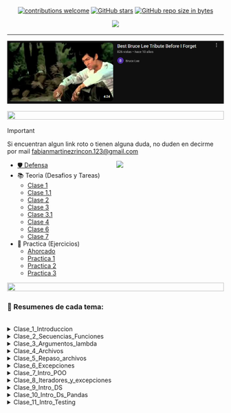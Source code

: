 
<div align="center"> 

[![contributions welcome](https://img.shields.io/badge/contributions-welcome-brightgreen.svg?style=flat)](https://github.com/Fabian-Martinez-Rincon/Seminario-de-Lenguajes-Python)
[![GitHub stars](https://img.shields.io/github/stars/Fabian-Martinez-Rincon/Seminario-de-Lenguajes-Python)](https://github.com/Fabian-Martinez-Rincon/Seminario-de-Lenguajes-Python/stargazers/)
[![GitHub repo size in bytes](https://img.shields.io/github/repo-size/Fabian-Martinez-Rincon/Seminario-de-Lenguajes-Python)](https://github.com/Fabian-Martinez-Rincon/Seminario-de-Lenguajes-Python)


<img src="https://readme-typing-svg.demolab.com?font=Fira+Code&size=30&duration=1700&pause=800&color=28CDF7&center=true&width=635&lines=Seminario de Lenguajes Python"/>

---

<a title="" href="https://youtu.be/tzf4QG1K3Xw?si=P67N8m4CoSMoYToY"><img src="/Otros/image.png" width="550px" /></a>
</div>

<img src= 'https://i.gifer.com/origin/8c/8cd3f1898255c045143e1da97fbabf10_w200.gif' height="20" width="100%">

> [!IMPORTANT]  
> Si encuentran algun link roto o tienen alguna duda, no duden en decirme por mail fabianmartinezrincon.123@gmail.com

<p><img width="250" align='right' src="https://media.giphy.com/media/1Ye7CiFf0OvUaJ82A2/giphy.gif"></p>

- [🛡️ Defensa](/Defensa.md)
- 📚 Teoria (Desafios y Tareas)
    - [Clase 1](/docs/Documentos/Clases/Clase1.md)
    - [Clase 1.1](/docs/Documentos/Clases/Clase1_1.md)
    - [Clase 2](/docs/Documentos/Clases/Clase2.md)
    - [Clase 3](/docs/Documentos/Clases/Clase3.md)
    - [Clase 3.1](/docs/Documentos/Clases/Clase3_1.md)
    - [Clase 4](/docs/Documentos/Clases/Clase4.md)
    - [Clase 6](/docs/Documentos/Clases/Clase6.md)
    - [Clase 7](/docs/Documentos/Clases/Clase7.md)
- 🔧 Practica (Ejercicios)
    - [Ahorcado](/docs/Documentos/Ahorcado.md)
    - [Practica 1](/docs/Documentos/Practica1.md)
    - [Practica 2](/docs/Documentos/Practica2.md)
    - [Practica 3](/docs/Documentos/Practica3.md)

<img src= 'https://i.gifer.com/origin/8c/8cd3f1898255c045143e1da97fbabf10_w200.gif' height="20" width="100%">


### 📖 Resumenes de cada tema:

<br>

<details ><summary>Clase_1_Introduccion</summary> 


---

```Python
cadena = "dos"
match cadena:
    case "uno":
        print("UNO")
    case "dos" | "tres":
        print("DOS O TRES")
    case _:
        print("Ups.. ninguno de los anteriores")
```

```Python
intento = 3
nombre = "claudia"
print(f'Hola {nombre} !!! Ganaste! y necesitaste {intento} intentos!!!')
x = 4
print(f"{x:2d} {x*x:3d} {x*x*x:4d}")
```

</details>


<details><summary> Clase_2_Secuencias_Funciones </summary>


---

#### Cargar una Lista desde teclado

```Python
def Ingresar(lista_de_notas:list[int]):
    nota = int(input("Ingresá una nota (-1 para finalizar)"))
    while nota != -1:
        lista_de_notas.append(nota)
        nota = int(input("Ingresá una nota (-1 para finalizar)"))
    return lista_de_notas

lista_de_notas:list[int] = []
lista_de_notas=Ingresar(lista_de_notas)
print(lista_de_notas)

```

``Las tuplas no se pueden modificar``

#### Cargar un Diccionario desde teclado

```Python
def ingreso_notas():
""" Esta función retorna un diccionario con los nombres y notas de estudiantes """
    nombre = input("Ingresa un nombre (<FIN> para finalizar)")
    dicci = {}
    while nombre != "FIN":
        nota = int(input(f"Ingresa la nota de {nombre}"))
        dicci[nombre] = nota
        nombre = input("Ingresa un nombre (<FIN> para finalizar)")
    return dicci
notas_de_estudiantes = ingreso_notas()
notas_de_estudiantes
```

#### Los parametros pueden tener valores por defecto

```Python
def mi_musica(dicci_musica, nombre, tipo_musica="nacional"):
    if nombre in dicci_musica:
        interpretes = dicci_musica[nombre]
        for elem in interpretes[tipo_musica]:
            print(elem)
    else:
    print(f"¡Hola {nombre}! No tenés registrada música en esta colección")
mi_musica(nombre="vivi", tipo_musica="internacional", dicci_musica=dicci_musica)
```

#### Dato

```Python
def agrego(a, L=[]):
    L.append(a)
    return L
print(agrego(1))
print(agrego(2))
print(agrego(3))
```

#### Conjunto

Un conjunto es una colección de datos heterogéna, desordenada, NO indexada y sin elementos duplicados

```Python
bandas = {"AC/DC", "Metallica", "Greta Van Fleet", "Soda Stéreo", "Los Piojos"}
for elem in bandas:
    print(elem)
```

Operaciones con conjuntos
- Pensemos en las operaciones matemáticas sobre conjuntos:
    - in: retonar si un elemento pertenece o no a un conjunto.
    - |: unión entre dos conjuntos.
    - &: intersección entre dos conjuntos.
    - -: diferencia de conjuntos.


</details>


<details><summary> Clase_3_Argumentos_lambda </summary>

---

### Numero variable de parametros (Tupla)

#### `args` es una tupla que representa a los parámetros pasados.

```Python
def imprimo(*args):
    """ Esta función imprime los argumentos y sus tipos"""
    for valor in args:
        print(f"{valor} es de tipo {type(valor)}")
imprimo([1,2], "hola", 3.2) 
```

### Numero variable de parametros (Diccionario)

#### `args` es una diccionario que representa a los parámetros pasados.

```Python
def imprimo_otros_valores(**kwargs):
    """ ..... """
    for clave, valor in kwargs.items():
        print(f"{clave} es {valor}")
imprimo_otros_valores(banda1= 'Nirvana', banda2="Foo Fighters", banda3="AC/DC")
```

#### `global` y `nonlocal` permiten acceder a varables no locales a una función.

```Python
x = 0
def uno():
    x = 10
    def uno_uno():
        nonlocal x
        #global x
        x = 100
        print(f"En uno_uno: {x}")
    uno_uno()
    print(f"En uno: {x}") 
uno()
print(f"En ppal: {x}") 
```

### Atributos en Funciones

```Python
def calculo_promedio(notas):
    """ Esta función calcula el promedio de las notas recibida por parámetro.
    notas: es un diccionario de forma nombre_estudiante: nota
    """
    suma = 0
    for estu in notas:
        suma += notas[estu]
    promedio = 0 if len(notas)==0 else suma/len(notas)    
    return promedio

print(calculo_promedio.__doc__) 
print(calculo_promedio.__defaults__)
print(calculo_promedio.__name__)
```

- **funcion.\_\_doc__**: es el **docstring**.
- **funcion.\_\_name__**: es una cadena con el nombre la función.
- **funcion.\_\_defaults__**: es una tupla con los valores por defecto de los parámetros opcionales.


### Retorna una lista con las palabras en orden alfabetico 

```Python
def ordeno2(cadena:str):
    """ Implementación usando sorted"""
    lista = cadena.split()
    return sorted(lista, key=str.lower)
print(ordeno2("Hoy puede ser un gran día. "))
```

### Funciones Lambda

<h3>

```Python
 lambda parametros : expresion 
```

</h3>


### Ejemplo

```Python
def make_incrementor(n):
    return lambda x: x + n

f = make_incrementor(2)
g = make_incrementor(6)

print(f(42), g(42))
print(make_incrementor(22)(33))

# 44 48
# 55
```

### Función `map`

```Python
def doble(x):
    return 2*x
lista  = [1, 2, 3, 4, 5, 6, 7]
dobles = list(map(doble, lista))
print(dobles)
# [2, 4, 6, 8, 10, 12, 14]
```

### Función `map`

```Python
lista  = [1, 2, 3, 4, 5, 6, 7]
dobles = map(lambda x: 2*x, lista)
pares = list(filter(lambda x: x%2 == 0, lista))

print(dobles) # <map object at 0x00000144B50EDAB0>
print(pares)  # [2, 4, 6]
```

### Modulo `sys`

- Entre otras cosas, define:
    - `exit([arg])`: sale del programa actual;
    - `path`: las rutas donde buscar los módulos a cargar;
    - `platform`: contiene información sobre la plataforma.

## Tarea

- Averiguar cuándo un módulo se denomina **__main__**,

Un módulo puede definir funciones, clases y variables. Entonces, cuando el intérprete ejecuta un módulo, el variable \_\_name__ se establecerá como \_\_main__ si el módulo que se está ejecutando es el programa principa

</details>


<details ><summary> Clase_4_Archivos </summary>

---

# El módulo \_\_main__

- Las instrucciones ejecutadas en el nivel de llamadas superior del intérprete, ya sea desde un script o interactivamente, se consideran parte del módulo llamado **\_\_main__**, por lo tanto tienen su propio espacio de nombres global.

```Python
#módulo funciones
def uno():
    print("uno")
    print(f"El nombre de este módulo es {__name__}")

if __name__ == "__main__":
    uno()
```

### Función `open`

```python
open(file, mode='r', buffering=-1, encoding=None, errors=None, newline=None, closefd=True, opener=None)
```
- **encoding**: sólo para modo texto. Por defecto, la codificación establecida en las [configuraciones del sistema](https://docs.python.org/3.8/library/codecs.html#module-codecs) 
- **errors**: sólo en modo texto. Es una cadena que dice qué hacer ante un error en la codificación/decodificación. ("strict", "ignore", ..)
- **newline**: sólo modo texto. Puede ser: None, '', '\\n', '\\r', y '\\r\\n'.

```python

archi = open("pp.xxx", "r+", encoding="UTF-8")

import locale
locale.getpreferredencoding()


import os

ruta = os.path.dirname(os.path.realpath("."))
ruta_completa = os.path.join(ruta, "ejemplo","clase4", "archivo.txt")
```

### Almaceno datos en un archivo

```Python
f = open('archivo.txt', 'w')
print(f.write('Hola, xxxxxx'))
print(f.write('Mundo!'))

f.close()
```

### Leemos datos en un archivo

```Python
f = open('archivo.txt', 'r')
x = f.read(4)
print(f.read())
x
```

## Json

Cuando quiero guardar información que tiene una estructura

- Pensemos en estos ejemplos:

	- Los puntajes cada vez que juego a un juego. Información tipo: nombre jugador,  puntaje, fecha.
	- El banco de preguntas: tema, enunciado, respuesta correcta.
	- Los Python Plus de los estudiantes por turnos: turno, nombre, apellido, num_alumno, cantidad_puntos, etc.

- Es un formato de intercambio de datos muy popular. Por ejemplo:

```json
	{"equipo": "Astralis",
	 "e-sport": "CSGO",
	 "pais": "Dinamarca"}
    o 
    [{"equipo": "Astralis",
	  "e-sport": "CSGO",
	  "pais": "Dinamarca"},
      {"equipo": "9z",
	  "e-sport": "CSGO",
	  "pais": "Argentina"}]
```
- [+Info](https://www.json.org/json-en.html)

```Python
import json
```

- Permite serializar objetos.
    - serializamos con: `dumps()` y `dump()`.
    - desserializamos con: `loads()` y `load()`.

### Implementación

```Python
import json

archivo = open("bandas.txt", "r")
datos = json.load(archivo)
datos_a_mostrar = json.dumps(datos, indent=4)
archivo.close()
```

## CSV

- CSV (Comma Separated Values).
- Es un formato muy común para importar/exportar desde/hacia hojas de cálculo y bases de datos.

- **csv.reader**: crea un objeto "iterador" que nos permite recorrer las líneas del archivo.

### Leemos el contenido completo

```Python
import csv

ruta = os.path.dirname(os.path.realpath("."))
ruta_archivo = os.path.join(ruta, "Clase_4_Archivos","netflix_titles.csv")

archivo = open(ruta_archivo, "r",encoding="UTF-8")
csvreader = csv.reader(archivo, delimiter=',')

#encabezado = csvreader.__next__()
encabezado = next(csvreader)

for linea in csvreader:
    if linea[1] == "TV Show" and linea[5] == "Argentina": 
        print(f"{linea[2]:<40} {linea[3]}")

archivo.close()
```

### Otra forma de hacer lo de arriba

```Python
archivo = open(ruta_archivo, "r",encoding="UTF-8")
csvreader = csv.reader(archivo, delimiter=',')

shows_ar = filter(lambda x:  x[5] == "Argentina" and x[1] == "TV Show", csvreader)
for elem in shows_ar:
    print(f"{elem[2]:<40} {elem[3]}")
    
print(shows_ar)
archivo.close()
```

### Creamos un Csv desde un Txt

```Python
import csv
import json

archivo = open("bandas.txt")
archivo_csv = open("bandas.csv", "w")

bandas = json.load(archivo)

writer = csv.writer(archivo_csv)
writer.writerow(["Nombre", "Ciudad de procedencia", "Refencias"])
for banda in bandas:
    writer.writerow([banda["nombre"], banda["ciudad"], banda["ref"]])

archivo.close()
archivo_csv.close()
#type(writer)
```

### DoctReader

```Python
archivo_cvs = open("bandas.csv", "r")
csvreader = csv.DictReader(archivo_cvs, delimiter=',')

for linea in csvreader:
    print(linea["Nombre"])

archivo_csv.close()
```

</details>


<details><summary> Clase_5_Repaso_archivos </summary>

---

### import os

```python
import os
os.getcwd()
#'c:\\Users\\fabian\\Desktop\\Seminario-de-Lenguajes-Python\\Teorias\\Clase_4_Archivos'
ruta_completa = os.path.join(os.getcwd(), ruta_archivos)

archivo_netflix = os.path.join(ruta_completa, "netflix_titles.csv")
titulos_2021 = os.path.join(ruta_completa, "titulos2021.csv")
```

### with

```Python
# Abro el dataset
with open(archivo_netflix, encoding='utf-8') as data_set:
    reader = csv.reader(data_set, delimiter=',')
    # Creo el archivo .csv de salida
    with open(titulos_2021, 'w', encoding='utf-8') as salida:
        writer = csv.writer(salida)

        # Agrego el encabezado
        writer.writerow(reader.__next__())

        # Escribo sólo los titulos estrenados en 2021
        writer.writerows(filter(lambda titulo: titulo[7] == '2021', reader))
```

### Ejemplo Raro

```Python
import os
import csv
from collections import Counter

titulos_2021 = os.path.join(os.getcwd(),"Teorias", "Clase_4_Archivos","netflix_titles.csv")
archivo = open(titulos_2021, 'r', encoding="UTF-8")

csv_reader = csv.reader(archivo, delimiter=',')
paises = map(lambda fila: fila[5], csv_reader )
print(paises)
top_5 = Counter(paises).most_common(5)
print(f'Los 5 paises con más titulos: \n {dict(top_5)}')
```

</details>


<details ><summary> Clase_6_Excepciones </summary>

---

## PySimpleGUI

- **read()**: devuelve una **tupla** con un **evento** y **los valores** de todos los elementos de entrada en la ventana.

```Python
import PySimpleGUI as sg      

sg.Popup('Mi  primera ventanita', button_color=('black', 'red'))
sg.PopupYesNo('Mi  primera ventanita', button_color=('black', 'green'))
sg.PopupOKCancel('Mi  primera ventanita', button_color=('black', 'grey'))
texto = sg.PopupGetText('Titulo', 'Ingresá algo')      
sg.Popup('Resultados', 'Ingresaste el siguiente texto: ', texto)

#Creamos una Ventana
sg.Window(title="Hola Mundo!", layout=[[]], margins=(100, 50)).read()
```

### Leemos los eventos por teclado

```Python
import PySimpleGUI as sg

layout = [ [sg.Text('Ingresá primer valor'), sg.InputText()],
           [sg.Text('Ingresá segundo valor'), sg.InputText()],
           [sg.Button('Ok'), sg.Button('Cancel')] ]

window = sg.Window("Segunda Demo", layout, margins=(200, 150))

while True:
    event, values = window.read()

    if event == "Cancel" or event == sg.WIN_CLOSED:
        break
    print('Datos ingresados: ', values)

window.close()
```

### Layout: ¿cómo organizamos la UI?


Representa al esquema  o  diseño de nuestra UI: **cómo se distribuyen los elementos en la UI**.

```Python
layout = [ [sg.Text('Ingresá primer valor'), sg.InputText()],
           [sg.Text('Ingresá segundo valor'), sg.InputText()],
           [sg.Button('Ok'), sg.Button('Cancel')] ]
```
### Elementos de la UI

- Acá van algunos disponibles en PySimpleGUI

	- Buttons: File Browse, Folder Browse, Color chooser, Date picker, etc.
	- Checkbox, Radio Button, Listbox    
	- Slider, Progress Bar 
	- Multi-line Text Input, Scroll-able Output  
	- Image, Menu, Frame, Column, Graph, Table

## Excepciones

### NameError

```Python
XX = 10
try:
    print(XX1)
except NameError:
    print("Usaste una variable que no está definida")
```

### KeyError

```Python
bandas = {
    "William Campbell": {"ciudad": "La Plata", "ref": "www.instagram.com/williamcampbellok"},
    "Buendia": {"ciudad": "La Plata", "ref":"https://buendia.bandcamp.com/"},
    "Lúmine": {"ciudad": "La Plata", "ref": "https://www.instagram.com/luminelp/"},
    "La Renga": {"ciudad": "XXXX", "ref": "ALGUNA"},
    "Divididos": {"ciudad": "XXXX", "ref": "xxx"}}
mis_bandas: = []
nombre_banda =  input("Ingresá el nombre de la banda que te gusta")

try:
     mis_bandas.append({"banda": nombre_banda, "url":bandas[nombre_banda]})
except KeyError:
    print("Ingresaste el nombre de una banda que no tengo registrada")
                            
print(mis_bandas)
```

### finally

Siempre se ejecuta al final del bloque Try. (Cosa que cuando tenemos una except no pasaria)

### else

Se ejecuta unicamente si no hubo except, podemos imprimir un mensaje indicando que no hubo inconvenientes

</details>


<details><summary> Clase_7_Intro_POO </summary>

---

### Objeto Jugador

- El método **\_\_init__() se invoca automáticamente** al crear el objeto.

```Python
class Jugador():
    """ Define la entidad que representa a un jugador en el juego"""
    def __init__(self, nom="Tony Stark", nic="Ironman"):
        self.nombre = nom
        self.nick = nic
        self.puntos = 0
    #Métodos
    def incrementar_puntos(self, puntos):
        self.puntos += puntos

tony = Jugador()
bruce = Jugador("Bruce Wayne", "Batman")
print(tony.nombre)
print(bruce.nombre)
```

### Objetos SuperHeroe

<table >

<tr>
<td> SuperHeroe</td> <td> imprimo_villanos</td>
</tr>

<tr>
<td>
 
```Python
class SuperHeroe():
    """ Esta clase  define a un superheroe 
    villanos:  representa a los enemigos 
    de todos los superhéroes
    """  
    villanos = []
        
    def __init__(self, nombre, alias):
        self.nombre = nombre
        self.enemigos = []
                
    def get_nombre(self):
        return self.nombre
  
    def get_enemigos(self):
        return self.enemigos
        
    def agregar_enemigo(self, otro_enemigo):
        "Agrega un enemigo a los enemigos del superhéroe"
        
        self.enemigos.append(otro_enemigo)
        SuperHeroe.villanos.append(otro_enemigo)
```


</td>
<td>

```Python
# OJO que esta función  está FUERA de la clase
def imprimo_villanos(nombre, lista_de_villanos):
    "imprime  la lista de todos los villanos de nombre"
    print("\n"+"*"*40)
    print(f"Los enemigos de {nombre}")
    print("*"*40)
    for malo in lista_de_villanos:
        print(malo)
        
batman = SuperHeroe( "Bruce Wayne", "Batman")
ironman = SuperHeroe( "Tony Stark", "ironman")

batman.agregar_enemigo("Joker")
batman.agregar_enemigo("Pinguino")
batman.agregar_enemigo("Gatubela")

ironman.agregar_enemigo("Whiplash")
ironman.agregar_enemigo("Thanos")
```


 
</td>
</tr>
 
</table>



```Python
imprimo_villanos(batman.get_nombre(), batman.get_enemigos())
imprimo_villanos(ironman.get_nombre(), ironman.get_enemigos())

imprimo_villanos("todos los superhéroes", SuperHeroe.villanos)
```

### Python nos permite hacer lo siguiente (No es buena Practica)

```Py
class SuperHeroe:
    pass

tony = SuperHeroe()  
tony.nombre = "Tony Stark"
tony.alias = "Ironman"
tony.soy_Ironman = lambda : True if tony.alias == "Ironman" else False

tony.soy_Ironman()
tony.nombre

del tony.nombre
tony.nombre
```

### No es publico

```Python
class Jugador():
    "Define la entidad que representa a un jugador en el juego"
    def __init__(self, nom="Tony Stark", nic="Ironman"):
        self._nombre = nom
        self.nick = nic
        self.puntos = 0
    #Métodos
    def incrementar_puntos(self, puntos):
        self.puntos += puntos

tony = Jugador()
print(tony._nombre)
```

### No es taaan publico

```Python
class CodigoSecreto:
    '''¿¿¿Textos con clave??? '''

    def __init__(self, texto_plano, clave_secreta):
        self.__texto_plano = texto_plano
        self.__clave_secreta = clave_secreta

    def desencriptar(self, clave_secreta):
        '''Solo se muestra el texto si la clave es correcta'''
        
        if clave_secreta == self.__clave_secreta:
            return self.__texto_plano
        else:
            return ''
```

# Entonces... respecto a lo público y privado

## Respetaremos las convenciones

### Todo identificador que comienza con **"_"** será considerado privado.

# Algunos métodos especiales

Mencionamos antes que los "__" son especales en Python. Por ejemplo, podemos definir métodos con estos nombres:

- \_\_lt__, \_\_gt__, \_\_le__, \_\_ge__ 
- \_\_eq__, \_\_ne__

En estos casos, estos métodos nos permiten comparar dos objetos con los símbolos correspondientes:

- x<y invoca  x.\_\_lt\_\_(y),
- x<=y invoca x.\_\_le\_\_(y), 
- x==y invoca x.\_\_eq\_\_(y), 
- x!=y invoca x.\_\_ne\_\_(y),
- x>y invoca x.\_\_gt\_\_(y), 
- x>=y invoca x.\_\_ge\_\_(y).

```Python
class Jugador:
    """ .. """
    def __init__(self, nom="Tony Stark", nic="Ironman"):
        self._nombre = nom
        self.nick = nic
        self.puntos = 0
    def __lt__(self, otro):
        return (self._nombre < otro._nombre)
    def __eq__(self, otro):
        return (self.nick == otro.nick)
    def __ne__(self, otro):
        return (self._nombre != otro._nombre)

tony = Jugador()
bruce = Jugador("Bruce Wayne", "Batman")

if bruce < tony:
    print("Mmmm.... Algo anda mal..")
print("Son iguales" if tony == bruce else "Son distintos")

# Mmmm.... Algo anda mal..
# Son distintos

```

### El método \_\_str__

```Python
class Jugador:
    """ .. """
    def __init__(self, nom="Tony Stark", nic="Ironman"):
        self._nombre = nom
        self.nick = nic
        self.puntos = 0
    def __str__(self):
        return (f"{self._nombre}, mejor conocido como {self.nick}")
    def __lt__(self, otro):
        return (self._nombre < otro._nombre)
    def __eq__(self, otro):
        return (self.nick == otro.nick)
    def __ne__(self, otro):
        return (self._nombre != otro._nombre)
tony = Jugador()
bruce = Jugador("Bruce Wayne", "Batman")

print(tony)
print(tony if tony == bruce else bruce)
```

---

## Herencia

```Python
class Jugador:
    def __init__(self, nombre, juego="Tetris", tiene_equipo=False, equipo=None):
            self.nombre = nombre
            self.juego = juego
            self.tiene_equipo = tiene_equipo
            self.equipo = equipo
    def jugar(self):
            if self.tiene_equipo:
                    print (f"{self.nombre} juega en el equipo {self.equipo} al {self.juego}")
            else:
                    print(f"{self.nombre} juega solo al {self.juego}")

class JugadorDeFIFA(Jugador):
    def __init__(self, nombre, equipo):
            Jugador.__init__(self, nombre, "FIFA", True, equipo)

class JugadorDeLOL(Jugador):
    def __init__(self, nombre, equipo):
            Jugador.__init__(self, nombre, "LOL")
            
nico = JugadorDeFIFA('Nico Villalba', "Guild Esports")
nico.jugar()
faker = JugadorDeLOL("Faker", "SK Telecom")
faker.jugar()

# Nico Villalba juega en el equipo Guild Esports al FIFA
# Faker juega solo al LOL
```

### Herencia Múltiple

```Python
class Jugador:
    def __init__(self, nombre, juego="No definido", tiene_equipo= False, equipo=None):
        self.nombre = nombre
        self.juego = juego
        self.tiene_equipo = tiene_equipo
        self.equipo = equipo
        
    def jugar(self):
        if self.tiene_equipo:
            print (f"{self.nombre} juega en el equipo {self.equipo} al {self.juego}")
        else:
            print(f"{self.nombre} juega solo al {self.juego}")

class Deportista:
    def __init__(self, nombre, equipo = None):
        self.nombre = nombre
        self.equipo = equipo
   
    def jugar(self): 
        print (f"Mi equipo es {self.equipo}")
class JugadorDeFIFA(Jugador, Deportista):
    def __init__(self, nombre, equipo):
        Jugador.__init__(self, nombre, "PS4", True, equipo)
        Deportista.__init__(self,nombre, equipo)

class JugadorDeLOL(Deportista, Jugador):
    def __init__(self, nombre, equipo):
        Jugador.__init__(self, nombre, "LOL")
        Deportista.__init__(self, nombre, equipo)
nico = JugadorDeFIFA('Nico Villalba', "Guild Esports")
nico.jugar()
faker = JugadorDeLOL("Faker", "SK Telecom")
faker.jugar()
```

- Ambas clases bases tienen definido un método **jugar**.
    - En este caso, se toma el método de la clase más a la **izquierda** de la lista.

- Por lo tanto, es MUY importante el orden en que se especifican las clases bases. 


# Resumiendo...

## Objetos  y clases

- La  **clase** define las propiedades y los métodos de los objetos.

- Los **objetos** son instancias de una clase.

- Cuando se crea un objeto, se ejecuta el método **\_\_init()__** que permite inicializar el objeto.

- La definición de la clase especifica qué partes son privadas y cuáles públicas.


# Mensajes y métodos

TODO el procesamiento en este modelo es activado por mensajes entre objetos.

- El **mensaje** es el modo de comunicación entre los objetos. Cuando se invoca una función de un objeto, lo que se está haciendo es **enviando un mensaje** a dicho objeto.
- El **método** es la función que está asociada a un objeto determinado y cuya ejecución sólo puede desencadenarse a través del envío de un mensaje recibido.


</details>


<details><summary> Clase_8_Iteradores_y_excepciones </summary>

---

## Super y Herencia Múltiple

```Python
class A():
    def __init__(self):
        print("Soy A")

class B():
    def __init__(self):
        print("Soy B")

class C(B, A):
    def __init__(self):
        print("Soy C")
        super().__init__()
obj = C()

# Soy C
# Soy B
C.__mro__
# (__main__.C, __main__.B, __main__.A, object)
```

### Decoradores

```Python
def decorador(funcion):
    def funcion_interna():
        print("Antes de  invocar a la función.")
        funcion()
        print("Después de invocar a la función.")
    return funcion_interna

@decorador
def decimos_hola():
    print("Hola!")

decimos_hola()

# Antes de  invocar a la función.
# Hola!
# Después de invocar a la función.
```

### Excepciones Personalizadas

```Python
try:
    raise ExcepcionRara("Hola mundo")
    
except ExcepcionRara as e:
    print(f"Ups! Se produjo la excepción rara!! {e}")
```

### Algunas convenciones

```Python
class Error(Exception):
    """Base class for exceptions in this module."""
    pass

class InputError(Error):
    """Exception raised for errors in the input.
    Attributes:
        expression -- input expression in which the error occurred
        message -- explanation of the error
    """

    def __init__(self, expression, message):
        self.expression = expression
        self.message = message

try:
    raise InputError("xxx","hola")
except InputError as e: 
    print(e)
#('xxx', 'hola')
```

</details>


<details><summary> Clase_9_Intro_DS </summary>

---

### Pandas

```Python
import os
import pandas as pd

archivo_netflix = os.path.join(os.getcwd(),  "netflix_titles.csv")
data_set = pd.read_csv(archivo_netflix, encoding='utf-8')
print(data_set)
```

### Algunas operaciones
- len(data_set) `Cuantas filas?`
- data_set.shape `Cuantas filas y columnas?`
- data_set.columns `Cuales son las columnas`
- data_set["type"] `Filtrar por la columna type`
- data_set["type"].unique() `Que no aparezcan valores repetidos`
- columna = data_set["type"] `Cuantos contenidos hay de cada tipo`

### DataFrame

```Python
datos = {
        'tenista': ['Novak Djokovic', 'Rafael Nadal', 'Roger Federer', 'Ivan Lendl', 'Pete Sampras', 'John McEnroe', 'Bjorn Borg'],
        'pais': ['Serbia', 'España', 'Suiza', 'República Checa','Estados Unidos', 'Estados Unidos', 'Suecia'],
        'gran_slam': [20, 21, 20, 8, 14, 7, 11],
        'master_1000': [37, 36, 28, 22, 11, 19, 15],
        'otros': [5, 1, 6, 5, 5, 3, 2]
         }
labels_filas = ["H01", "H02", "H03", "H04", "H05", "H06", "H07"]
df = pd.DataFrame(data=datos, index=labels_filas)
print(df)
tenistas = df["tenista"] 
# Accedemos a los datos de una columna
print(tenistas)
# Accedemos a una fila
fila = df.loc["H03"]  
print(fila)
# Vemos los datos de la primera fila
df.iloc[0] 
x = df.iloc[0]
x["tenista"]
# Un Conjunto
# Por Filas
df.loc["H03":"H06"]
# Por Columnas
df[["tenista","master_1000"]]
# Un dato especifico
el_mejor = df.at["H03","tenista"]
```

#### Que tenistas ganaron mas de 20g Gran Slam

```Python
df[df["gran_slam"] >= 20]
```

### Podemos guardar el dataframe en archivos

```Python
# En formato csv
tv_shows_ar.to_csv("ShowsAR.csv")
# En formato json
tv_shows_ar.to_json("ShowsAR.json")
```

</details>


<details><summary> Clase_10_Intro_Ds_Pandas </summary>

---



</details>


<details><summary> Clase_11_Intro_Testing </summary>

---

Assert

- Esta sentencia realiza una comprobación de una condición, y en caso de ser falsa, levanta la excepción `AssertionError` en forma general es `assert condicion`

```Python
assert sum([1, 2, 3]) == 6

# Equivalente a 
if sum([1, 2, 3]) != 6:
    raise AssertionError()
```

### Pruebas

```Python
def calcular_promedio(lista):
	cant_elementos = len(lista)
	return 0 if cant_elementos == 0 else sum(lista)/cant_elementos
assert calcular_promedio([1, 2, 3]) == 2.0, "Deberia dar 2.0"
assert calcular_promedio([1]) == 1.0, "Deberia dar 1.0"
assert calcular_promedio([]) == 0, "Deberia dar 0"

def sumar(a, b):
	assert type(a) == int, "El primer argumento debería ser un entero"
	assert type(b) == int, "El segundo argumento debería ser un entero"
	return a+b
sumar(1,2)
#sumar(15.2, 2)

# "El primer argumento debería ser un entero"

def test_case1():
	assert calcular_promedio([]) == 0, "Debería dar 0"
def test_case2():
	assert calcular_promedio([1]) == 1.0, "Debería dar 1.0"
def test_case3():
	assert calcular_promedio([1, 2, 3]) == 2.0, "Debería dar 2.0"
if __name__ == "__main__":
	test_case1()
	test_case2()
	test_case3()
	print("Tests pasados!") # Imprime esto
```

### Tipos de test

- Test de unidad
- Test de integración
- Test de sistema
- Test de aceptación

## ¿Cómo definimos nuestros tests?

- Debemos definir nuestros casos de prueba en clases que heredan de la clase unittest.TestCase.
- Los métodos asociados a los test deben comenzar con el prefijo “test”, de manera tal que puedan ser reconocidos por el test runner.
- En vez de utilizar la sentencia assert, cada test invoca a métodos definidos en unittest.TestCase tales como:
    - assertEqual(), assertNotEqual(): para chequear por un resultado esperado.
    - assertTrue(), assertFalse(): para verificar una condición.
    - assertRaises(): para verificar si se levantó una excepción.
    - La lista completa de métodos en la documentación oficial]

</details>


















